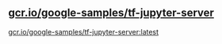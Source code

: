 
[gcr.io/google-samples/tf-jupyter-server](https://hub.docker.com/r/anjia0532/google-samples.tf-jupyter-server/tags/)
-----


[gcr.io/google-samples/tf-jupyter-server:latest](https://hub.docker.com/r/anjia0532/google-samples.tf-jupyter-server/tags/)



